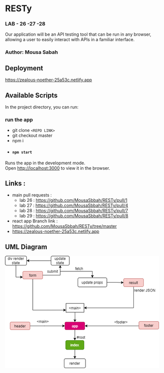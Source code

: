 #  RESTy
### LAB - 26 -27 -28
Our application will be an API testing tool that can be run in any browser, allowing a user to easily interact with APIs in a familiar interface.


### Author: **Mousa Sabah**

## Deployment 

https://zealous-noether-25a53c.netlify.app 

## Available Scripts

In the project directory, you can run:

### run the app 
- git clone `<REPO LINK>`
- git checkout master
- npm i
- #### `npm start`
 

Runs the app in the development mode.\
Open [http://localhost:3000](http://localhost:3000) to view it in the browser.

## Links :
 
- main pull requests :
    -  lab 26 :  https://github.com/MousaSbbah/RESTy/pull/1
    -  lab 27 :  https://github.com/MousaSbbah/RESTy/pull/4
    -  lab 28 :  https://github.com/MousaSbbah/RESTy/pull/7
    -  lab 29 :  https://github.com/MousaSbbah/RESTy/pull/8
- react app Branch link : https://github.com/MousaSbbah/RESTy/tree/master
- https://zealous-noether-25a53c.netlify.app


## UML Diagram
![uml](/uml.png)
